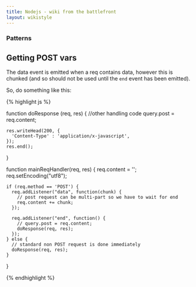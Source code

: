 ```yaml
---
title: Nodejs - wiki from the battlefront
layout: wikistyle
---
```


### Patterns

Getting POST vars
--------------------

The data event is emitted when a req contains data, however this is
chunked (and so should not be used until the `end` event has been
emitted).

So, do something like this:

{% highlight js %}

  function doResponse (req, res) {
    //other handling code
    query.post = req.content;

    res.writeHead(200, {
      'Content-Type' : 'application/x-javascript',
    });
    res.end();
  }


  function mainReqHandler(req, res) {
    req.content = '';
    req.setEncoding("utf8");

    if (req.method == 'POST') {
      req.addListener("data", function(chunk) {
        // post request can be multi-part so we have to wait for end
        req.content += chunk;
      });

      req.addListener("end", function() {
        // query.post = req.content;
        doResponse(req, res);
      });
    } else {
      // standard non POST request is done immediately
      doResponse(req, res);
    }	
  }

{% endhighlight %}

<script type="text/javascript">

  var _gaq = _gaq || [];
  _gaq.push(['_setAccount', 'UA-36497876-1']);
  _gaq.push(['_setDomainName', 'github.com']);
  _gaq.push(['_setAllowLinker', true]);
  _gaq.push(['_trackPageview']);

  (function() {
    var ga = document.createElement('script'); ga.type = 'text/javascript'; ga.async = true;
    ga.src = ('https:' == document.location.protocol ? 'https://ssl' : 'http://www') + '.google-analytics.com/ga.js';
    var s = document.getElementsByTagName('script')[0]; s.parentNode.insertBefore(ga, s);
  })();

</script>
